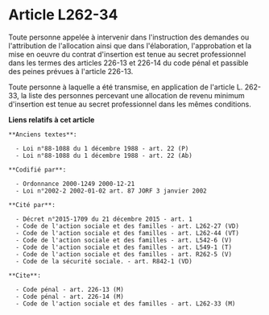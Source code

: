 # Article L262-34

Toute personne appelée à intervenir dans l'instruction des demandes ou l'attribution de l'allocation ainsi que dans
l'élaboration, l'approbation et la mise en oeuvre du contrat d'insertion est tenue au secret professionnel dans les termes
des articles 226-13 et 226-14 du code pénal et passible des peines prévues à l'article 226-13.

Toute personne à laquelle a été transmise, en application de l'article L. 262-33, la liste des personnes percevant une
allocation de revenu minimum d'insertion est tenue au secret professionnel dans les mêmes conditions.

**Liens relatifs à cet article**

	**Anciens textes**:

	  - Loi n°88-1088 du 1 décembre 1988 - art. 22 (P)
	  - Loi n°88-1088 du 1 décembre 1988 - art. 22 (Ab)

	**Codifié par**:

	  - Ordonnance 2000-1249 2000-12-21
	  - Loi n°2002-2 2002-01-02 art. 87 JORF 3 janvier 2002

	**Cité par**:

	  - Décret n°2015-1709 du 21 décembre 2015 - art. 1
	  - Code de l'action sociale et des familles - art. L262-27 (VD)
	  - Code de l'action sociale et des familles - art. L262-44 (VT)
	  - Code de l'action sociale et des familles - art. L542-6 (V)
	  - Code de l'action sociale et des familles - art. L549-1 (T)
	  - Code de l'action sociale et des familles - art. R262-5 (V)
	  - Code de la sécurité sociale. - art. R842-1 (VD)

	**Cite**:

	  - Code pénal - art. 226-13 (M)
	  - Code pénal - art. 226-14 (M)
	  - Code de l'action sociale et des familles - art. L262-33 (M)
